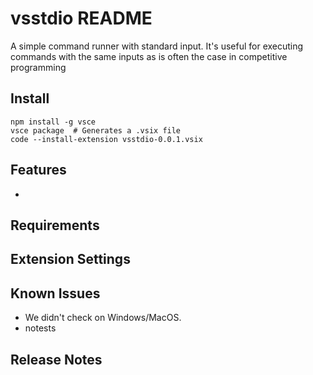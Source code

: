 # vsstdio README

A simple command runner with standard input.
It's useful for executing commands with the same inputs as is often the case in competitive programming

## Install

```
npm install -g vsce
vsce package  # Generates a .vsix file
code --install-extension vsstdio-0.0.1.vsix
```

## Features

- 

## Requirements



## Extension Settings



## Known Issues

- We didn't check on Windows/MacOS.
- notests

## Release Notes
